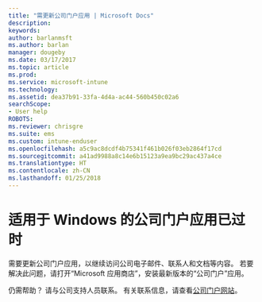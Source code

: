 ```yaml
---
title: "需更新公司门户应用 | Microsoft Docs"
description: 
keywords: 
author: barlanmsft
ms.author: barlan
manager: dougeby
ms.date: 03/17/2017
ms.topic: article
ms.prod: 
ms.service: microsoft-intune
ms.technology: 
ms.assetid: dea37b91-33fa-4d4a-ac44-560b450c02a6
searchScope:
- User help
ROBOTS: 
ms.reviewer: chrisgre
ms.suite: ems
ms.custom: intune-enduser
ms.openlocfilehash: a5c9ac8dcdf4b75341f461b026f03eb2864f17cd
ms.sourcegitcommit: a41ad9988a8c14e6b15123a9ea9bc29ac437a4ce
ms.translationtype: HT
ms.contentlocale: zh-CN
ms.lasthandoff: 01/25/2018
---
```

# <a name="your-company-portal-app-for-windows-is-out-of-date"></a>适用于 Windows 的公司门户应用已过时

需要更新公司门户应用，以继续访问公司电子邮件、联系人和文档等内容。 若要解决此问题，请打开“Microsoft 应用商店”，安装最新版本的“公司门户”应用。

仍需帮助？ 请与公司支持人员联系。 有关联系信息，请查看[公司门户网站](https://portal.manage.microsoft.com#HelpDeskDialog)。
